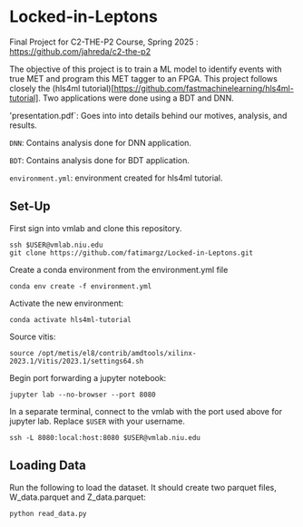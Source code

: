 # Locked-in-Leptons
Final Project for C2-THE-P2 Course, Spring 2025 : https://github.com/jahreda/c2-the-p2

The objective of this project is to train a ML model to identify events with true MET and program this MET tagger to an FPGA. This project follows closely the (hls4ml tutorial)[https://github.com/fastmachinelearning/hls4ml-tutorial]. Two applications were done using a BDT and DNN.  

'presentation.pdf`: Goes into into details behind our motives, analysis, and results. 

`DNN`: Contains analysis done for DNN application.

`BDT`: Contains analysis done for BDT application.

`environment.yml`: environment created for hls4ml tutorial.

## Set-Up
First sign into vmlab and clone this repository. 
```
ssh $USER@vmlab.niu.edu
git clone https://github.com/fatimargz/Locked-in-Leptons.git 
```

Create a conda environment from the environment.yml file 
```
conda env create -f environment.yml
```

Activate the new environment: 
```
conda activate hls4ml-tutorial
```

Source vitis:
```
source /opt/metis/el8/contrib/amdtools/xilinx-2023.1/Vitis/2023.1/settings64.sh
```

Begin port forwarding a jupyter notebook: 
```
jupyter lab --no-browser --port 8080
```

In a separate terminal, connect to the vmlab with the port used above for jupyter lab. Replace `$USER` with your username.
```
ssh -L 8080:local:host:8080 $USER@vmlab.niu.edu
```

## Loading Data
Run the following to load the dataset. It should create two parquet files, W_data.parquet and Z_data.parquet:
```
python read_data.py
``` 
